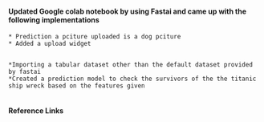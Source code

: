 
#### Updated Google colab notebook by using Fastai and came up with the following implementations 
```
* Prediction a pciture uploaded is a dog pciture
* Added a upload widget


*Importing a tabular dataset other than the default dataset provided by fastai 
*Created a prediction model to check the survivors of the the titanic ship wreck based on the features given 


```

#### Reference Links 
